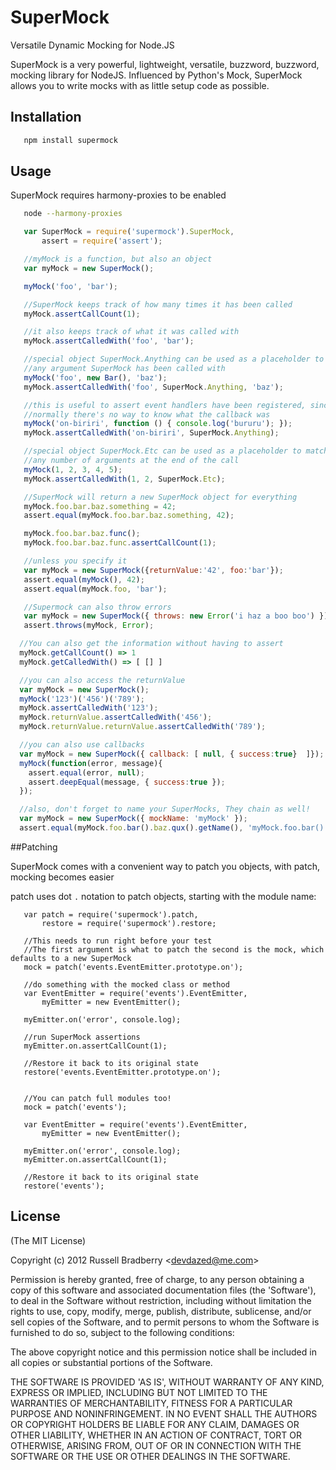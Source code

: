 
# SuperMock

  Versatile Dynamic Mocking for Node.JS

  SuperMock is a very powerful, lightweight, versatile, buzzword, buzzword, mocking library for
  NodeJS.  Influenced by Python's Mock, SuperMock allows you to write mocks with as little setup
  code as possible.

## Installation

```bash
   npm install supermock
```

## Usage

  SuperMock requires harmony-proxies to be enabled

```bash
   node --harmony-proxies
```

```javascript
   var SuperMock = require('supermock').SuperMock,
       assert = require('assert');

   //myMock is a function, but also an object
   var myMock = new SuperMock();

   myMock('foo', 'bar');

   //SuperMock keeps track of how many times it has been called
   myMock.assertCallCount(1);

   //it also keeps track of what it was called with
   myMock.assertCalledWith('foo', 'bar');

   //special object SuperMock.Anything can be used as a placeholder to match
   //any argument SuperMock has been called with
   myMock('foo', new Bar(), 'baz');
   myMock.assertCalledWith('foo', SuperMock.Anything, 'baz');

   //this is useful to assert event handlers have been registered, since
   //normally there's no way to know what the callback was
   myMock('on-biriri', function () { console.log('bururu'); });
   myMock.assertCalledWith('on-biriri', SuperMock.Anything);

   //special object SuperMock.Etc can be used as a placeholder to match
   //any number of arguments at the end of the call
   myMock(1, 2, 3, 4, 5);
   myMock.assertCalledWith(1, 2, SuperMock.Etc);

   //SuperMock will return a new SuperMock object for everything
   myMock.foo.bar.baz.something = 42;
   assert.equal(myMock.foo.bar.baz.something, 42);

   myMock.foo.bar.baz.func();
   myMock.foo.bar.baz.func.assertCallCount(1);

   //unless you specify it
   var myMock = new SuperMock({returnValue:'42', foo:'bar'});
   assert.equal(myMock(), 42);
   assert.equal(myMock.foo, 'bar');

   //Supermock can also throw errors
   var myMock = new SuperMock({ throws: new Error('i haz a boo boo') });
   assert.throws(myMock, Error);

  //You can also get the information without having to assert
  myMock.getCallCount() => 1
  myMock.getCalledWith() => [ [] ]

  //you can also access the returnValue
  var myMock = new SuperMock();
  myMock('123')('456')('789');
  myMock.assertCalledWith('123');
  myMock.returnValue.assertCalledWith('456');
  myMock.returnValue.returnValue.assertCalledWith('789');

  //you can also use callbacks
  var myMock = new SuperMock({ callback: [ null, { success:true}  ]});
  myMock(function(error, message){
    assert.equal(error, null);
    assert.deepEqual(message, { success:true });
  });

  //also, don't forget to name your SuperMocks, They chain as well!
  var myMock = new SuperMock({ mockName: 'myMock' });
  assert.equal(myMock.foo.bar().baz.qux().getName(), 'myMock.foo.bar().baz.qux()');
```

##Patching

SuperMock comes with a convenient way to patch you objects, with patch, mocking becomes easier

patch uses dot `.` notation to patch objects, starting with the module name:

```
   var patch = require('supermock').patch,
       restore = require('supermock').restore;

   //This needs to run right before your test
   //The first argument is what to patch the second is the mock, which defaults to a new SuperMock
   mock = patch('events.EventEmitter.prototype.on');

   //do something with the mocked class or method
   var EventEmitter = require('events').EventEmitter,
       myEmitter = new EventEmitter();

   myEmitter.on('error', console.log);

   //run SuperMock assertions
   myEmitter.on.assertCallCount(1);

   //Restore it back to its original state
   restore('events.EventEmitter.prototype.on');


   //You can patch full modules too!
   mock = patch('events');

   var EventEmitter = require('events').EventEmitter,
       myEmitter = new EventEmitter();

   myEmitter.on('error', console.log);
   myEmitter.on.assertCallCount(1);

   //Restore it back to its original state
   restore('events');
```

## License 

(The MIT License)

Copyright (c) 2012 Russell Bradberry &lt;devdazed@me.com&gt;

Permission is hereby granted, free of charge, to any person obtaining
a copy of this software and associated documentation files (the
'Software'), to deal in the Software without restriction, including
without limitation the rights to use, copy, modify, merge, publish,
distribute, sublicense, and/or sell copies of the Software, and to
permit persons to whom the Software is furnished to do so, subject to
the following conditions:

The above copyright notice and this permission notice shall be
included in all copies or substantial portions of the Software.

THE SOFTWARE IS PROVIDED 'AS IS', WITHOUT WARRANTY OF ANY KIND,
EXPRESS OR IMPLIED, INCLUDING BUT NOT LIMITED TO THE WARRANTIES OF
MERCHANTABILITY, FITNESS FOR A PARTICULAR PURPOSE AND NONINFRINGEMENT.
IN NO EVENT SHALL THE AUTHORS OR COPYRIGHT HOLDERS BE LIABLE FOR ANY
CLAIM, DAMAGES OR OTHER LIABILITY, WHETHER IN AN ACTION OF CONTRACT,
TORT OR OTHERWISE, ARISING FROM, OUT OF OR IN CONNECTION WITH THE
SOFTWARE OR THE USE OR OTHER DEALINGS IN THE SOFTWARE.